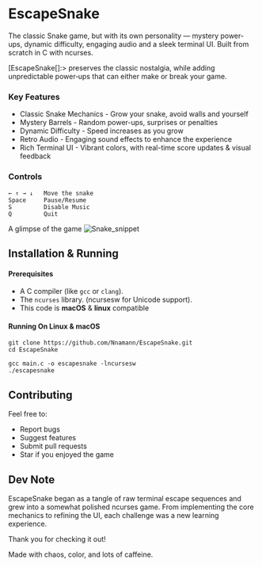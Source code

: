 # EscapeSnake
The classic Snake game, but with its own personality — mystery power-ups, dynamic difficulty, engaging audio and a sleek terminal UI. 
Built from scratch in C with ncurses.

[EscapeSnake[]:> preserves the classic nostalgia, while adding unpredictable power‑ups that can either make or break your game.

### Key Features
+ Classic Snake Mechanics - Grow your snake, avoid walls and yourself
+ Mystery Barrels - Random power-ups, surprises or penalties
+ Dynamic Difficulty - Speed increases as you grow
+ Retro Audio - Engaging sound effects to enhance the experience
+ Rich Terminal UI - Vibrant colors, with real-time score updates & visual feedback


### Controls
```
← ↑ → ↓   Move the snake  
Space     Pause/Resume  
S         Disable Music  
Q         Quit  
```



A glimpse of the game
![Snake_snippet](https://github.com/user-attachments/assets/7ce25f56-516f-4dfc-bef9-ff3f0c867f0a)



## Installation & Running

#### Prerequisites
* A C compiler (like `gcc` or `clang`).
* The `ncurses` library. (ncursesw for Unicode support).
* This code is **macOS** & **linux** compatible
  
#### Running On Linux & macOS
```
git clone https://github.com/Nnamann/EscapeSnake.git
cd EscapeSnake

gcc main.c -o escapesnake -lncursesw
./escapesnake
```

## Contributing
Feel free to:

+ Report bugs
+ Suggest features
+ Submit pull requests
+ Star if you enjoyed the  game


## Dev Note

EscapeSnake began as a tangle of raw terminal escape sequences and grew into a somewhat polished ncurses game. From implementing the core mechanics to refining the UI, each challenge was a new learning experience.

Thank you for checking it out!

Made with chaos, color, and lots of caffeine.




